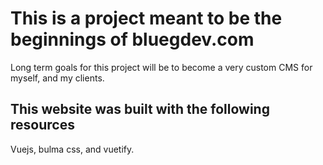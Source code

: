 # This is a project meant to be the beginnings of bluegdev.com
Long term goals for this project will be to become a very custom CMS for myself, and my clients.
## This website was built with the following resources
Vuejs, bulma css, and vuetify.
